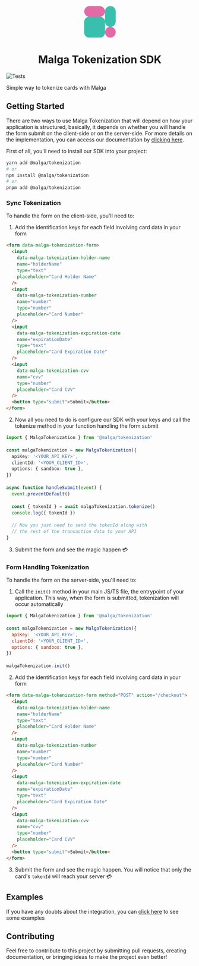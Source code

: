 <div align="center">
  <picture>
    <img alt="Malga" src="docs/assets/malga.png" width="85" />
  </picture>
  <h1>Malga Tokenization SDK</h1>
</div>

![Tests](https://github.com/plughacker/malga-tokenization/actions/workflows/tests.yml/badge.svg)

Simple way to tokenize cards with Malga

## Getting Started

There are two ways to use Malga Tokenization that will depend on how your application is structured,
basically, it depends on whether you will handle the form submit on the client-side or on the server-side.
For more details on the implementation, you can access our documentation by [clicking here](https://docs.malga.io/docs/sdks/tokenization/intro).

First of all, you'll need to install our SDK into your project:

```bash
yarn add @malga/tokenization
# or
npm install @malga/tokenization
# or
pnpm add @malga/tokenization
```

### Sync Tokenization

To handle the form on the client-side, you'll need to:

1. Add the identification keys for each field involving card data in your form

```html
<form data-malga-tokenization-form>
  <input
    data-malga-tokenization-holder-name
    name="holderName"
    type="text"
    placeholder="Card Holder Name"
  />
  <input
    data-malga-tokenization-number
    name="number"
    type="number"
    placeholder="Card Number"
  />
  <input
    data-malga-tokenization-expiration-date
    name="expirationDate"
    type="text"
    placeholder="Card Expiration Date"
  />
  <input
    data-malga-tokenization-cvv
    name="cvv"
    type="number"
    placeholder="Card CVV"
  />
  <button type="submit">Submit</button>
</form>
```

2. Now all you need to do is configure our SDK with your keys and call the tokenize method in your function handling the form submit

```ts
import { MalgaTokenization } from '@malga/tokenization'

const malgaTokenization = new MalgaTokenization({
  apiKey: '<YOUR_API_KEY>',
  clientId: '<YOUR_CLIENT_ID>',
  options: { sandbox: true },
})

async function handleSubmit(event) {
  event.preventDefault()

  const { tokenId } = await malgaTokenization.tokenize()
  console.log({ tokenId })

  // Now you just need to send the tokenId along with
  // the rest of the transaction data to your API
}
```

3. Submit the form and see the magic happen 💳

### Form Handling Tokenization

To handle the form on the server-side, you'll need to:

1. Call the `init()` method in your main JS/TS file, the entrypoint of your application. This way, when the form is submitted, tokenization will occur automatically

```js
import { MalgaTokenization } from '@malga/tokenization'

const malgaTokenization = new MalgaTokenization({
  apiKey: '<YOUR_API_KEY>',
  clientId: '<YOUR_CLIENT_ID>',
  options: { sandbox: true },
})

malgaTokenization.init()
```

2. Add the identification keys for each field involving card data in your form

```html
<form data-malga-tokenization-form method="POST" action="/checkout">
  <input
    data-malga-tokenization-holder-name
    name="holderName"
    type="text"
    placeholder="Card Holder Name"
  />
  <input
    data-malga-tokenization-number
    name="number"
    type="number"
    placeholder="Card Number"
  />
  <input
    data-malga-tokenization-expiration-date
    name="expirationDate"
    type="text"
    placeholder="Card Expiration Date"
  />
  <input
    data-malga-tokenization-cvv
    name="cvv"
    type="number"
    placeholder="Card CVV"
  />
  <button type="submit">Submit</button>
</form>
```

3. Submit the form and see the magic happen. You will notice that only the card's `tokenId` will reach your server 💳

## Examples

If you have any doubts about the integration, you can [click here]('https://github.com/plughacker/malga-tokenization/tree/main/examples') to see some examples

## Contributing

Feel free to contribute to this project by submitting pull requests, creating documentation, or bringing ideas to make the project even better!
